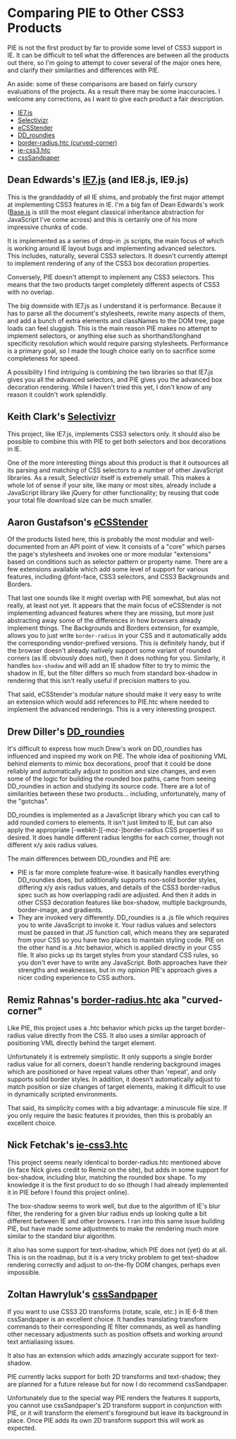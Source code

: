 # Comparing PIE to Other CSS3 Products

PIE is not the first product by far to provide some level of CSS3 support in IE. It can be difficult to tell what the differences are between all the products out there, so I'm going to attempt to cover several of the major ones here, and clarify their similarities and differences with PIE.

An aside: some of these comparisons are based on fairly cursory evaluations of the projects. As a result there may be some inaccuracies. I welcome any corrections, as I want to give each product a fair description.

*   [IE7.js](#ie7-js)
*   [Selectivizr](#selectivizr)
*   [eCSStender](#eCSStender)
*   [DD_roundies](#DD_roundies)
*   [border-radius.htc (curved-corner)](#curved-corner)
*   [ie-css3.htc](#ie-css3-htc)
*   [cssSandpaper](#cssSandpaper)

## Dean Edwards's [IE7.js](http://code.google.com/p/ie7-js/) (and IE8.js, IE9.js)

This is the granddaddy of all IE shims, and probably the first major attempt at implementing CSS3 features in IE. I'm a big fan of Dean Edwards's work ([Base.js](http://dean.edwards.name/weblog/2006/03/base/) is still the most elegant classical inheritance abstraction for JavaScript I've come across) and this is certainly one of his more impressive chunks of code.

It is implemented as a series of drop-in .js scripts, the main focus of which is working around IE layout bugs and implementing advanced selectors. This includes, naturally, several CSS3 selectors. It doesn't currently attempt to implement rendering of any of the CSS3 box decoration properties.

Conversely, PIE doesn't attempt to implement any CSS3 selectors. This means that the two products target completely different aspects of CSS3 with no overlap.

The big downside with IE7.js as I understand it is performance. Because it has to parse all the document's stylesheets, rewrite many aspects of them, and add a bunch of extra elements and classNames to the DOM tree, page loads can feel sluggish. This is the main reason PIE makes no attempt to implement selectors, or anything else such as shorthand/longhand specificity resolution which would require parsing stylesheets. Performance is a primary goal, so I made the tough choice early on to sacrifice some completeness for speed.

A possibility I find intriguing is combining the two libraries so that IE7.js gives you all the advanced selectors, and PIE gives you the advanced box decoration rendering. While I haven't tried this yet, I don't know of any reason it couldn't work splendidly.

## Keith Clark's [Selectivizr](http://selectivizr.com/)

This project, like IE7.js, implements CSS3 selectors only. It should also be possible to combine this with PIE to get both selectors and box decorations in IE.

One of the more interesting things about this product is that it outsources all its parsing and matching of CSS selectors to a number of other JavaScript libraries. As a result, Selectivizr itself is extremely small. This makes a whole lot of sense if your site, like many or most sites, already include a JavaScript library like jQuery for other functionality; by reusing that code your total file download size can be much smaller.

## Aaron Gustafson's [eCSStender](http://ecsstender.org/)

Of the products listed here, this is probably the most modular and well-documented from an API point of view. It consists of a "core" which parses the page's stylesheets and invokes one or more modular "extensions" based on conditions such as selector pattern or property name. There are a few extensions available which add some level of support for various features, including @font-face, CSS3 selectors, and CSS3 Backgrounds and Borders.

That last one sounds like it might overlap with PIE somewhat, but alas not really, at least not yet. It appears that the main focus of eCSStender is not implementing advanced features where they are missing, but more just abstracting away some of the differences in how browsers already implement things. The Backgrounds and Borders extension, for example, allows you to just write `border-radius` in your CSS and it automatically adds the corresponding vendor-prefixed versions. This is definitely handy, but if the browser doesn't already natively support some variant of rounded corners (as IE obviously does not), then it does nothing for you. Similarly, it handles `box-shadow` and will add an IE shadow filter to try to mimic the shadow in IE, but the filter differs so much from standard box-shadow in rendering that this isn't really useful if precision matters to you.

That said, eCSStender's modular nature should make it very easy to write an extension which would add references to PIE.htc where needed to implement the advanced renderings. This is a very interesting prospect.

## Drew Diller's [DD_roundies](http://www.dillerdesign.com/experiment/DD_roundies/)

It's difficult to express how much Drew's work on DD_roundies has influenced and inspired my work on PIE. The whole idea of positioning VML behind elements to mimic box decorations, proof that it could be done reliably and automatically adjust to position and size changes, and even some of the logic for building the rounded box paths, came from seeing DD_roundies in action and studying its source code. There are a lot of similarities between these two products... including, unfortunately, many of the "gotchas".

DD_roundies is implemented as a JavaScript library which you can call to add rounded corners to elements. It isn't just limited to IE, but can also apply the appropriate [-webkit-][-moz-]border-radius CSS properties if so desired. It does handle different radius lengths for each corner, though not different x/y axis radius values.

The main differences between DD_roundies and PIE are:

*   PIE is far more complete feature-wise. It basically handles everything DD_roundies does, but additionally supports non-solid border styles, differing x/y axis radius values, and details of the CSS3 border-radius spec such as how overlapping radii are adjusted. And then it adds in other CSS3 decoration features like box-shadow, multiple backgrounds, border-image, and gradients.
*   They are invoked very differently. DD_roundies is a .js file which requires you to write JavaScript to invoke it. Your radius values and selectors must be passed in that JS function call, which means they are separated from your CSS so you have two places to maintain styling code. PIE on the other hand is a .htc behavior, which is applied directly in your CSS file. It also picks up its target styles from your standard CSS rules, so you don't ever have to write any JavaScript. Both approaches have their strengths and weaknesses, but in my opinion PIE's approach gives a nicer coding experience to CSS authors.

## Remiz Rahnas's [border-radius.htc](http://code.google.com/p/curved-corner/) aka "curved-corner"

Like PIE, this project uses a .htc behavior which picks up the target border-radius value directly from the CSS. It also uses a similar approach of positioning VML directly behind the target element.

Unfortunately it is extremely simplistic. It only supports a single border radius value for all corners, doesn't handle rendering background images which are positioned or have repeat values other than 'repeat', and only supports solid border styles. In addition, it doesn't automatically adjust to match position or size changes of target elements, making it difficult to use in dynamically scripted environments.

That said, its simplicity comes with a big advantage: a minuscule file size. If you only require the basic features it provides, then this is probably an excellent choice.

## Nick Fetchak's [ie-css3.htc](http://www.fetchak.com/ie-css3/)

This project seems nearly identical to border-radius.htc mentioned above (in face Nick gives credit to Remiz on the site), but adds in some support for box-shadow, including blur, matching the rounded box shape. To my knowledge it is the first product to do so (though I had already implemented it in PIE before I found this project online).

The box-shadow seems to work well, but due to the algorithm of IE's blur filter, the rendering for a given blur radius ends up looking quite a bit different between IE and other browsers. I ran into this same issue building PIE, but have made some adjustments to make the rendering much more similar to the standard blur algorithm.

It also has some support for text-shadow, which PIE does not (yet) do at all. This is on the roadmap, but it is a very tricky problem to get text-shadow rendering correctly and adjust to on-the-fly DOM changes, perhaps even impossible.

## Zoltan Hawryluk's [cssSandpaper](http://www.useragentman.com/blog/2010/03/09/cross-browser-css-transforms-even-in-ie/)

If you want to use CSS3 2D transforms (rotate, scale, etc.) in IE 6-8 then cssSandpaper is an excellent choice. It handles translating transform commands to their corresponding IE filter commands, as well as handling other necessary adjustments such as position offsets and working around text antialiasing issues.

It also has an extension which adds amazingly accurate support for text-shadow.

PIE currently lacks support for both 2D transforms and text-shadow; they are planned for a future release but for now I do recommend cssSandpaper.

Unfortunately due to the special way PIE renders the features it supports, you cannot use cssSandpaper's 2D transform support in conjunction with PIE, or it will transform the element's foreground but leave its background in place. Once PIE adds its own 2D transform support this will work as expected.